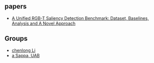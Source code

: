 
## papers
- [A Unified RGB-T Saliency Detection Benchmark: Dataset, Baselines, Analysis and A Novel Approach](https://arxiv.org/pdf/1701.02829.pdf)


## Groups
- [chenlong Li](https://www.sites.google.com/site/chenglongli1314/)
- [a Sappa, UAB](http://www.cvc.uab.es/~asappa/)
